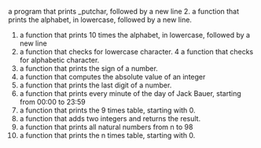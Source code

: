 a program that prints _putchar, followed by a new line
2. a function that prints the alphabet, in lowercase, followed by a new line.
1. a function that prints 10 times the alphabet, in lowercase, followed by a new line
3. a function that checks for lowercase character.
4 a function that checks for alphabetic character.
5. a function that prints the sign of a number.
6. a function that computes the absolute value of an integer
7. a function that prints the last digit of a number.
8. a function that prints every minute of the day of Jack Bauer, starting from 00:00 to 23:59
9. a function that prints the 9 times table, starting with 0.
10. a function that adds two integers and returns the result.
11. a function that prints all natural numbers from n to 98
13. a function that prints the n times table, starting with 0.

